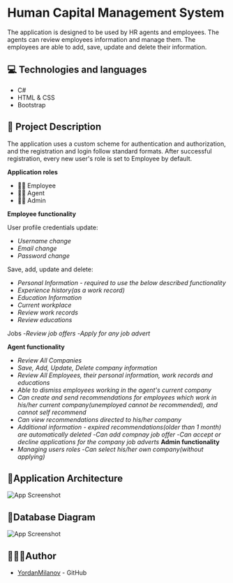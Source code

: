 
# Human Capital Management System
The application is designed to be used by HR agents and employees. The agents can review employees information and manage them. The employees are able to add, save, update and delete their information.


## 💻 Technologies and languages
- C#
- HTML & CSS
- Bootstrap

## 📝 Project Description
The application uses a custom scheme for authentication and authorization, and the registration and login follow standard formats. After successful registration, every new user's role is set to Employee by default.

__Application roles__
- 👷🏼 Employee
- 👨‍💼 Agent
- 👨‍💼 Admin
  
__Employee functionality__

User profile credentials update:
- _Username change_
- _Email change_
- _Password change_
  
Save, add, update and delete:
- _Personal Information - required to use the below described functionality_
- _Experience history(as a work record)_
- _Education Information_
- _Current workplace_
- _Review work records_
- _Review educations_

Jobs
-_Review job offers_
-_Apply for any job advert_
  
__Agent functionality__ 

- _Review All Companies_
- _Save, Add, Update, Delete company information_
- _Review All Employees, their personal information, work records and educations_
- _Able to dismiss employees working in the agent's current company_
- _Can create and send recommendations for employees which work in his/her current company(unemployed cannot be recommended), and cannot self recommend_
- _Can view recommendations directed to his/her company_
- _Additional information - expired recommendations(older than 1 month) are automatically deleted_
-_Can add compnay job offer_
-_Can accept or decline applications for the company job adverts_
__Admin functionality__ 
- _Managing users roles_
-_Can select his/her own company(without applying)_



## 📝Application Architecture

![App Screenshot](https://i.imgur.com/sNdBt1Q.jpg)

## 📝Database Diagram

![App Screenshot](https://i.imgur.com/hLNPmj8.jpg)



## 👨🏽‍💼Author

- [YordanMilanov](https://www.github.com/YordanMilanov) - GitHub

